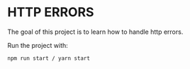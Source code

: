# HTTP ERRORS

The goal of this project is to learn how to handle http errors.

Run the project with:

```
npm run start / yarn start
```
